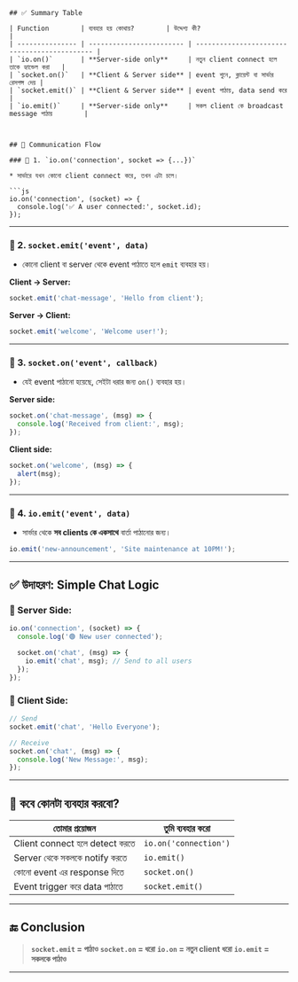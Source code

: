 ```



## ✅ Summary Table

| Function        | ব্যবহার হয় কোথায়?        | উদ্দেশ্য কী?                                 |
| --------------- | ------------------------ | -------------------------------------------- |
| `io.on()`       | **Server-side only**     | নতুন client connect হলে তাকে হ্যান্ডেল করা   |
| `socket.on()`   | **Client & Server side** | event শুনে, ক্লায়েন্ট বা সার্ভার রেসপন্স দেয় |
| `socket.emit()` | **Client & Server side** | event পাঠায়, data send করে                   |
| `io.emit()`     | **Server-side only**     | সকল client কে broadcast message পাঠায়        |



## 🔄 Communication Flow

### 🧭 1. `io.on('connection', socket => {...})`

* সার্ভারে যখন কোনো client connect করে, তখন এটা চলে।

```js
io.on('connection', (socket) => {
  console.log('✅ A user connected:', socket.id);
});
```

---

### 🧭 2. `socket.emit('event', data)`

* কোনো client বা server থেকে event পাঠাতে হলে `emit` ব্যবহার হয়।

**Client → Server:**

```js
socket.emit('chat-message', 'Hello from client');
```

**Server → Client:**

```js
socket.emit('welcome', 'Welcome user!');
```

---

### 🧭 3. `socket.on('event', callback)`

* যেই event পাঠানো হয়েছে, সেইটা ধরার জন্য `on()` ব্যবহার হয়।

**Server side:**

```js
socket.on('chat-message', (msg) => {
  console.log('Received from client:', msg);
});
```

**Client side:**

```js
socket.on('welcome', (msg) => {
  alert(msg);
});
```

---

### 🧭 4. `io.emit('event', data)`

* সার্ভার থেকে **সব clients কে একসাথে** বার্তা পাঠানোর জন্য।

```js
io.emit('new-announcement', 'Site maintenance at 10PM!');
```

---

## ✅ উদাহরণ: Simple Chat Logic

### 🔸 Server Side:

```js
io.on('connection', (socket) => {
  console.log('🟢 New user connected');

  socket.on('chat', (msg) => {
    io.emit('chat', msg); // Send to all users
  });
});
```

### 🔸 Client Side:

```js
// Send
socket.emit('chat', 'Hello Everyone');

// Receive
socket.on('chat', (msg) => {
  console.log('New Message:', msg);
});
```

---

## 🧠 কবে কোনটা ব্যবহার করবো?

| তোমার প্রয়োজন                  | তুমি ব্যবহার করো      |
| ------------------------------ | --------------------- |
| Client connect হলে detect করতে | `io.on('connection')` |
| Server থেকে সকলকে notify করতে  | `io.emit()`           |
| কোনো event এর response দিতে    | `socket.on()`         |
| Event trigger করে data পাঠাতে  | `socket.emit()`       |

---

## 🔚 Conclusion

> **`socket.emit` = পাঠাও**
> **`socket.on` = ধরো**
> **`io.on` = নতুন client ধরো**
> **`io.emit` = সকলকে পাঠাও**

---


```
